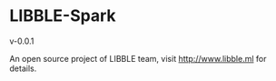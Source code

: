 # LIBBLE-Spark
v-0.0.1

An open source project of LIBBLE team, visit http://www.libble.ml for details.
